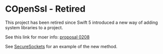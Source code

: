 # COpenSsl - Retired

This project has been retired since Swift 5 introduced a new way of adding system libraries to a project.

See this link for moer info: [proposal 0208](https://github.com/apple/swift-evolution/blob/master/proposals/0208-package-manager-system-library-targets.md)

See [SecureSockets](https://github.com/Balancingrock/SecureSockets) for an example of the new method.


